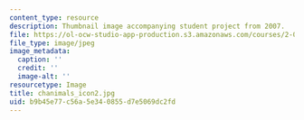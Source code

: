 ```yaml
---
content_type: resource
description: Thumbnail image accompanying student project from 2007.
file: https://ol-ocw-studio-app-production.s3.amazonaws.com/courses/2-00b-toy-product-design-spring-2008/b9b45e77c56a5e340855d7e5069dc2fd_chanimals_icon2.jpg
file_type: image/jpeg
image_metadata:
  caption: ''
  credit: ''
  image-alt: ''
resourcetype: Image
title: chanimals_icon2.jpg
uid: b9b45e77-c56a-5e34-0855-d7e5069dc2fd
---
```

